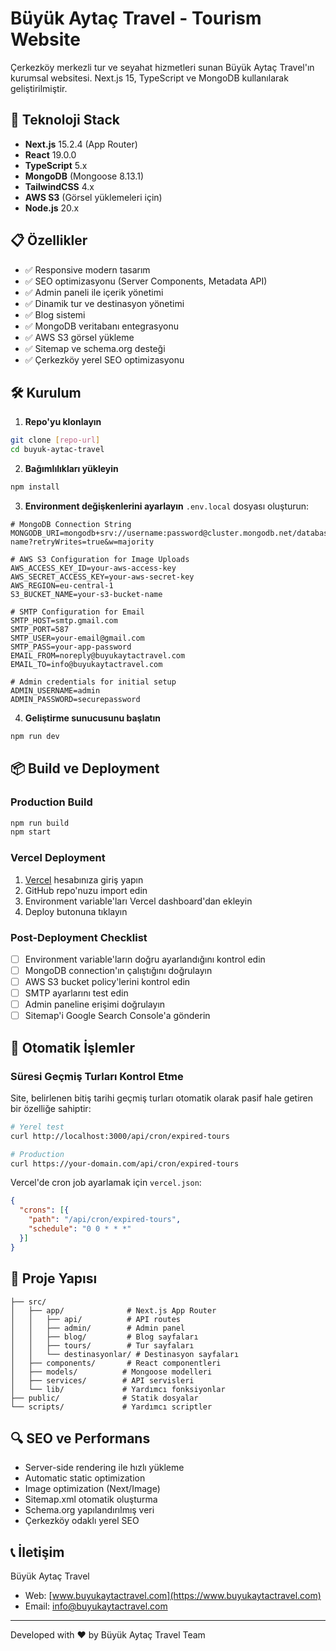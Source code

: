 # Büyük Aytaç Travel - Tourism Website

Çerkezköy merkezli tur ve seyahat hizmetleri sunan Büyük Aytaç Travel'ın kurumsal websitesi. Next.js 15, TypeScript ve MongoDB kullanılarak geliştirilmiştir.

## 🚀 Teknoloji Stack

- **Next.js** 15.2.4 (App Router)
- **React** 19.0.0
- **TypeScript** 5.x
- **MongoDB** (Mongoose 8.13.1)
- **TailwindCSS** 4.x
- **AWS S3** (Görsel yüklemeleri için)
- **Node.js** 20.x

## 📋 Özellikler

- ✅ Responsive modern tasarım
- ✅ SEO optimizasyonu (Server Components, Metadata API)
- ✅ Admin paneli ile içerik yönetimi
- ✅ Dinamik tur ve destinasyon yönetimi
- ✅ Blog sistemi
- ✅ MongoDB veritabanı entegrasyonu
- ✅ AWS S3 görsel yükleme
- ✅ Sitemap ve schema.org desteği
- ✅ Çerkezköy yerel SEO optimizasyonu

## 🛠️ Kurulum

1. **Repo'yu klonlayın**
```bash
git clone [repo-url]
cd buyuk-aytac-travel
```

2. **Bağımlılıkları yükleyin**
```bash
npm install
```

3. **Environment değişkenlerini ayarlayın**
`.env.local` dosyası oluşturun:
```env
# MongoDB Connection String
MONGODB_URI=mongodb+srv://username:password@cluster.mongodb.net/database-name?retryWrites=true&w=majority

# AWS S3 Configuration for Image Uploads
AWS_ACCESS_KEY_ID=your-aws-access-key
AWS_SECRET_ACCESS_KEY=your-aws-secret-key
AWS_REGION=eu-central-1
S3_BUCKET_NAME=your-s3-bucket-name

# SMTP Configuration for Email
SMTP_HOST=smtp.gmail.com
SMTP_PORT=587
SMTP_USER=your-email@gmail.com
SMTP_PASS=your-app-password
EMAIL_FROM=noreply@buyukaytactravel.com
EMAIL_TO=info@buyukaytactravel.com

# Admin credentials for initial setup
ADMIN_USERNAME=admin
ADMIN_PASSWORD=securepassword
```

4. **Geliştirme sunucusunu başlatın**
```bash
npm run dev
```

## 📦 Build ve Deployment

### Production Build
```bash
npm run build
npm start
```

### Vercel Deployment
1. [Vercel](https://vercel.com) hesabınıza giriş yapın
2. GitHub repo'nuzu import edin
3. Environment variable'ları Vercel dashboard'dan ekleyin
4. Deploy butonuna tıklayın

### Post-Deployment Checklist
- [ ] Environment variable'ların doğru ayarlandığını kontrol edin
- [ ] MongoDB connection'ın çalıştığını doğrulayın
- [ ] AWS S3 bucket policy'lerini kontrol edin
- [ ] SMTP ayarlarını test edin
- [ ] Admin paneline erişimi doğrulayın
- [ ] Sitemap'i Google Search Console'a gönderin

## 🔄 Otomatik İşlemler

### Süresi Geçmiş Turları Kontrol Etme
Site, belirlenen bitiş tarihi geçmiş turları otomatik olarak pasif hale getiren bir özelliğe sahiptir:

```bash
# Yerel test
curl http://localhost:3000/api/cron/expired-tours

# Production
curl https://your-domain.com/api/cron/expired-tours
```

Vercel'de cron job ayarlamak için `vercel.json`:
```json
{
  "crons": [{
    "path": "/api/cron/expired-tours",
    "schedule": "0 0 * * *"
  }]
}
```

## 📁 Proje Yapısı

```
├── src/
│   ├── app/              # Next.js App Router
│   │   ├── api/          # API routes
│   │   ├── admin/        # Admin panel
│   │   ├── blog/         # Blog sayfaları
│   │   ├── tours/        # Tur sayfaları
│   │   └── destinasyonlar/ # Destinasyon sayfaları
│   ├── components/       # React componentleri
│   ├── models/          # Mongoose modelleri
│   ├── services/        # API servisleri
│   └── lib/             # Yardımcı fonksiyonlar
├── public/              # Statik dosyalar
└── scripts/             # Yardımcı scriptler
```

## 🔍 SEO ve Performans

- Server-side rendering ile hızlı yükleme
- Automatic static optimization
- Image optimization (Next/Image)
- Sitemap.xml otomatik oluşturma
- Schema.org yapılandırılmış veri
- Çerkezköy odaklı yerel SEO

## 📞 İletişim

Büyük Aytaç Travel
- Web: [www.buyukaytactravel.com](https://www.buyukaytactravel.com)
- Email: info@buyukaytactravel.com

---
Developed with ❤️ by Büyük Aytaç Travel Team
